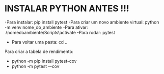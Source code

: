 # INSTALAR PYTHON ANTES !!!

-Para instalar:
pip install pytest
-Para criar um novo ambiente virtual:
python -m venv nome_do_ambiente
-Para ativar:
.\nomedoambiente\Scripts\activate
-Para rodar:
pytest
- Para voltar uma pasta: 
cd ..

Para criar a tabela de rendimento:
- python -m pip install pytest-cov
- python -m pytest --cov

